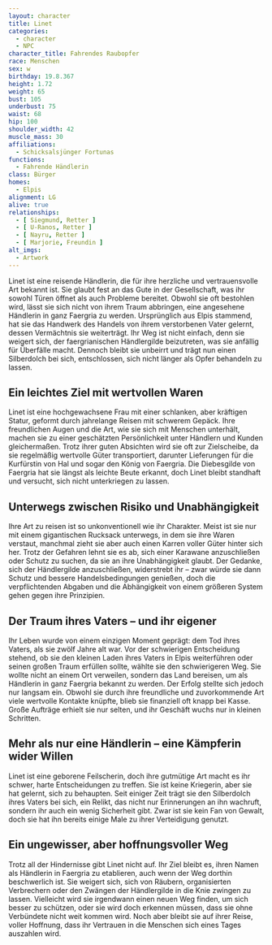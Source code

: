 ```yaml
---
layout: character
title: Linet
categories:
  - character
  - NPC
character_title: Fahrendes Raubopfer
race: Menschen
sex: w
birthday: 19.8.367
height: 1.72
weight: 65
bust: 105
underbust: 75
waist: 68
hip: 100
shoulder_width: 42
muscle_mass: 30
affiliations:
  - Schicksalsjünger Fortunas
functions:
  - Fahrende Händlerin
class: Bürger
homes:
  - Elpis
alignment: LG
alive: true
relationships:
  - [ Siegmund, Retter ]
  - [ U-Ranos, Retter ]
  - [ Nayru, Retter ]
  - [ Marjorie, Freundin ]
alt_imgs:
  - Artwork
---
```


Linet ist eine reisende Händlerin, die für ihre herzliche und vertrauensvolle Art bekannt ist. Sie glaubt fest an das
Gute in der Gesellschaft, was ihr sowohl Türen öffnet als auch Probleme bereitet. Obwohl sie oft bestohlen wird, lässt
sie sich nicht von ihrem Traum abbringen, eine angesehene Händlerin in ganz Faergria zu werden. Ursprünglich aus Elpis
stammend, hat sie das Handwerk des Handels von ihrem verstorbenen Vater gelernt, dessen Vermächtnis sie weiterträgt. Ihr
Weg ist nicht einfach, denn sie weigert sich, der faergrianischen Händlergilde beizutreten, was sie anfällig für
Überfälle macht. Dennoch bleibt sie unbeirrt und trägt nun einen Silberdolch bei sich, entschlossen, sich nicht länger
als Opfer behandeln zu lassen.

<!--more-->

## Ein leichtes Ziel mit wertvollen Waren

Linet ist eine hochgewachsene Frau mit einer schlanken, aber kräftigen Statur, geformt durch jahrelange Reisen mit
schwerem Gepäck. Ihre freundlichen Augen und die Art, wie sie sich mit Menschen unterhält, machen sie zu einer
geschätzten Persönlichkeit unter Händlern und Kunden gleichermaßen. Trotz ihrer guten Absichten wird sie oft zur
Zielscheibe, da sie regelmäßig wertvolle Güter transportiert, darunter Lieferungen für die Kurfürstin von Hal und sogar
den König von Faergria. Die Diebesgilde von Faergria hat sie längst als leichte Beute erkannt, doch Linet bleibt
standhaft und versucht, sich nicht unterkriegen zu lassen.

## Unterwegs zwischen Risiko und Unabhängigkeit

Ihre Art zu reisen ist so unkonventionell wie ihr Charakter. Meist ist sie nur mit einem gigantischen Rucksack
unterwegs, in dem sie ihre Waren verstaut, manchmal zieht sie aber auch einen Karren voller Güter hinter sich her. Trotz
der Gefahren lehnt sie es ab, sich einer Karawane anzuschließen oder Schutz zu suchen, da sie an ihre Unabhängigkeit
glaubt. Der Gedanke, sich der Händlergilde anzuschließen, widerstrebt ihr – zwar würde sie dann Schutz und bessere
Handelsbedingungen genießen, doch die verpflichtenden Abgaben und die Abhängigkeit von einem größeren System gehen gegen
ihre Prinzipien.

## Der Traum ihres Vaters – und ihr eigener

Ihr Leben wurde von einem einzigen Moment geprägt: dem Tod ihres Vaters, als sie zwölf Jahre alt war. Vor der
schwierigen Entscheidung stehend, ob sie den kleinen Laden ihres Vaters in Elpis weiterführen oder seinen großen Traum
erfüllen sollte, wählte sie den schwierigeren Weg. Sie wollte nicht an einem Ort verweilen, sondern das Land bereisen,
um als Händlerin in ganz Faergria bekannt zu werden. Der Erfolg stellte sich jedoch nur langsam ein. Obwohl sie durch
ihre freundliche und zuvorkommende Art viele wertvolle Kontakte knüpfte, blieb sie finanziell oft knapp bei Kasse. Große
Aufträge erhielt sie nur selten, und ihr Geschäft wuchs nur in kleinen Schritten.

## Mehr als nur eine Händlerin – eine Kämpferin wider Willen

Linet ist eine geborene Feilscherin, doch ihre gutmütige Art macht es ihr schwer, harte Entscheidungen zu treffen. Sie
ist keine Kriegerin, aber sie hat gelernt, sich zu behaupten. Seit einiger Zeit trägt sie den Silberdolch ihres Vaters
bei sich, ein Relikt, das nicht nur Erinnerungen an ihn wachruft, sondern ihr auch ein wenig Sicherheit gibt. Zwar ist
sie kein Fan von Gewalt, doch sie hat ihn bereits einige Male zu ihrer Verteidigung genutzt.

## Ein ungewisser, aber hoffnungsvoller Weg

Trotz all der Hindernisse gibt Linet nicht auf. Ihr Ziel bleibt es, ihren Namen als Händlerin in Faergria zu etablieren,
auch wenn der Weg dorthin beschwerlich ist. Sie weigert sich, sich von Räubern, organisierten Verbrechern oder den
Zwängen der Händlergilde in die Knie zwingen zu lassen. Vielleicht wird sie irgendwann einen neuen Weg finden, um sich
besser zu schützen, oder sie wird doch erkennen müssen, dass sie ohne Verbündete nicht weit kommen wird. Noch aber
bleibt sie auf ihrer Reise, voller Hoffnung, dass ihr Vertrauen in die Menschen sich eines Tages auszahlen wird.
